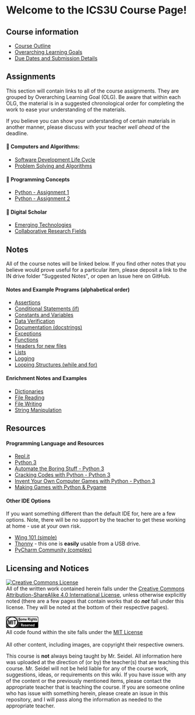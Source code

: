 # Welcome to the ICS3U Course Page!

## Course information
* [Course Outline](./Course-Overview)
* [Overarching Learning Goals](./images/ICS3U.jpg)
* [Due Dates and Submission Details](./Due-Dates-and-Submission-Details)

## Assignments

This section will contain links to all of the course assignments.  They are grouped by Overarching Learning Goal (OLG).  Be aware that within each OLG, the material is in a suggested chronological order for completing the work to ease your understanding of the materials.  

If you believe you can show your understanding of certain materials in another manner, please discuss with your teacher _well ahead_ of the deadline.

#### &#x1F4D9; Computers and Algorithms:
* [Software Development Life Cycle](./SDLC)
* [Problem Solving and Algorithms](./Problem-Solving-and-Algorithms)

#### &#x1F4D8; Programming Concepts
* [Python - Assignment 1](./Python-Assignment-1)
* [Python - Assignment 2](./Python-Assignment-2)

#### &#x1F4D7; Digital Scholar
* [Emerging Technologies](./Emerging-Technologies)
* [Collaborative Research Fields](./Collaborative-Research-Fields)


## Notes

All of the course notes will be linked below.  If you find other notes that you believe would prove useful for a particular item, please deposit a link to the IN drive folder "Suggested Notes", or open an Issue here on GitHub.

#### Notes and Example Programs (alphabetical order)
* [Assertions](https://github.com/johnfraserss/ICS3U/tree/master/notes/22%20-%20assertions)
* [Conditional Statements (if)](https://github.com/johnfraserss/ICS3U/tree/master/notes/12%20-%20conditional_statements%20(if))
* [Constants and Variables](https://github.com/johnfraserss/ICS3U/tree/master/notes/11%20-%20constants_and_variables)
* [Data Verification](https://github.com/johnfraserss/ICS3U/tree/master/notes/24%20-%20data%20verification)
* [Documentation (docstrings)](https://github.com/johnfraserss/ICS3U/tree/master/notes/20%20-%20formal_documentation)
* [Exceptions](https://github.com/johnfraserss/ICS3U/tree/master/notes/23%20-%20exceptions)
* [Functions](https://github.com/johnfraserss/ICS3U/tree/master/notes/15%20-%20functions)
* [Headers for new files](https://github.com/johnfraserss/ICS3U/tree/master/notes/00%20-%20new_file)
* [Lists](https://github.com/johnfraserss/ICS3U/tree/master/notes/14%20-%20lists)
* [Logging](https://github.com/johnfraserss/ICS3U/tree/master/notes/21%20-%20logging)
* [Looping Structures (while and for)](https://github.com/johnfraserss/ICS3U/tree/master/notes/13%20-%20looping_structures%20(while%20and%20for))

#### Enrichment Notes and Examples
* [Dictionaries](https://github.com/johnfraserss/ICS3U/tree/master/notes/30%20-%20dictionaries)
* [File Reading](https://github.com/johnfraserss/ICS3U/tree/master/notes/32a%20-%20file_reading)
* [File Writing](https://github.com/johnfraserss/ICS3U/tree/master/notes/32b%20-%20file_writing)
* [String Manipulation](https://github.com/johnfraserss/ICS3U/tree/master/notes/31%20-%20string_manipulation)

## Resources
#### Programming Language and Resources
* [Repl.it](https://repl.it/)
* [Python 3](https://www.python.org/downloads/)
* [Automate the Boring Stuff - Python 3](https://automatetheboringstuff.com/)
* [Cracking Codes with Python - Python 3](https://inventwithpython.com/cracking/)
* [Invent Your Own Computer Games with Python - Python 3](http://inventwithpython.com/invent4thed/)
* [Making Games with Python & Pygame](https://inventwithpython.com/pygame/)

#### Other IDE Options
If you want something different than the default IDE for, here are a few options.  Note, there will be no support by the teacher to get these working at home - use at your own risk.
* [Wing 101 (simple)](https://wingware.com/downloads/wingide-101)
* [Thonny](https://thonny.org/) - this one is **easily** usable from a USB drive.
* [PyCharm Community (complex)](https://www.jetbrains.com/pycharm/download/#section=windows)

## Licensing and Notices
<a rel="license" href="http://creativecommons.org/licenses/by-sa/4.0/"><img alt="Creative Commons License" style="border-width:0" src="https://i.creativecommons.org/l/by-sa/4.0/88x31.png" /></a><br/>
All of the written work contained herein falls under the <a rel="license" href="http://creativecommons.org/licenses/by-sa/4.0/">Creative Commons Attribution-ShareAlike 4.0 International License</a>, unless otherwise explicitly noted (there are a few pages that contain works that do _**not**_ fall under this license.  They will be noted at the bottom of their respective pages).<br/><br/>
<a href="https://github.com/johnfraserss/ICS3U/blob/master/LICENSE.md" rel="license"><img src="./images/mit.png" /></a><br/>
All code found within the site falls under the [MIT License](https://github.com/johnfraserss/ICS3U/blob/master/LICENSE.md)<br/><br/>
All other content, including images, are copyright their respective owners.

This course is **not** always being taught by Mr. Seidel.  All information here was uploaded at the direction of (or by) the teacher(s) that are teaching this course.  Mr. Seidel will not be held liable for any of the course work, suggestions, ideas, or requirements on this wiki.  If you have issue with any of the content or the previously mentioned items, please contact the appropriate teacher that is teaching the course.  If you are someone online who has issue with something herein, please create an issue in this repository, and I will pass along the information as needed to the appropriate teacher.